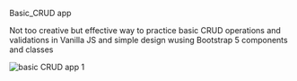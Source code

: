 Basic_CRUD app

Not too creative but effective way to practice basic CRUD operations and validations in Vanilla JS and simple design wusing Bootstrap 5 components and classes

![basic CRUD app 1](https://user-images.githubusercontent.com/84479630/207002672-98b3caae-0da6-4d1b-ad8b-5f4a0a409d8f.png)
